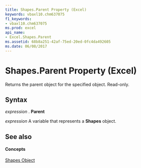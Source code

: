 ```yaml
---
title: Shapes.Parent Property (Excel)
keywords: vbaxl10.chm637075
f1_keywords:
- vbaxl10.chm637075
ms.prod: excel
api_name:
- Excel.Shapes.Parent
ms.assetid: 68b8a251-42af-75ed-20ed-0fc4da492605
ms.date: 06/08/2017
---
```



# Shapes.Parent Property (Excel)

Returns the parent object for the specified object. Read-only.


## Syntax

 _expression_ . **Parent**

 _expression_ A variable that represents a **Shapes** object.


## See also


#### Concepts


[Shapes Object](Excel.Shapes.md)

